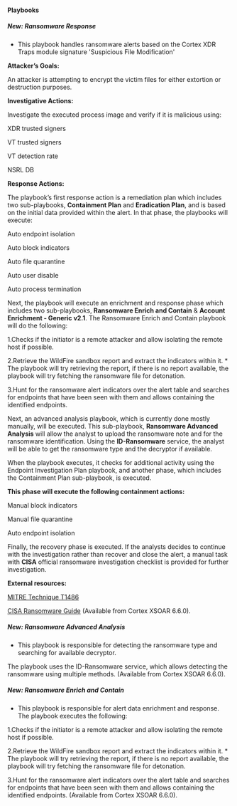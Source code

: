 
#### Playbooks
##### New: Ransomware Response
- This playbook handles ransomware alerts based on the Cortex XDR Traps module signature 'Suspicious File Modification'

**Attacker’s Goals:**

An attacker is attempting to encrypt the victim files for either extortion or destruction purposes.

**Investigative Actions:**

Investigate the executed process image and verify if it is malicious using:

XDR trusted signers

VT trusted signers

VT detection rate

NSRL DB

**Response Actions:**

The playbook’s first response action is a remediation plan which includes two sub-playbooks, **Containment Plan** and **Eradication Plan**, and is based on the initial data provided within the alert. In that phase, the playbooks will execute:

Auto endpoint isolation

Auto block indicators

Auto file quarantine

Auto user disable

Auto process termination

Next, the playbook will execute an enrichment and response phase which includes two sub-playbooks, **Ransomware Enrich and Contain** & **Account Enrichment - Generic v2.1**.
The Ransomware Enrich and Contain playbook will do the following:

1.Checks if the initiator is a remote attacker and allow isolating the remote host if possible. 

2.Retrieve the WildFire sandbox report and extract the indicators within it. * The playbook will try retrieving the report, if there is no report available, the playbook will try fetching the ransomware file for detonation. 

3.Hunt for the ransomware alert indicators over the alert table and searches for endpoints that have been seen with them and allows containing the identified endpoints.

Next, an advanced analysis playbook, which is currently done mostly manually, will be executed. This sub-playbook, **Ransomware Advanced Analysis** will allow the analyst to upload the ransomware note and for the ransomware identification. Using the **ID-Ransomware** service, the analyst will be able to get the ransomware type and the decryptor if available.

When the playbook executes, it checks for additional activity using the Endpoint Investigation Plan playbook, and another phase, which includes the Containment Plan sub-playbook, is executed.

**This phase will execute the following containment actions:**

Manual block indicators

Manual file quarantine

Auto endpoint isolation

Finally, the recovery phase is executed. If the analysts decides to continue with the investigation rather than recover and close the alert, a manual task with **CISA** official ransomware investigation checklist is provided for further investigation.

**External resources:**

[MITRE Technique T1486](https://attack.mitre.org/techniques/T1486/)

[CISA Ransomware Guide](https://www.cisa.gov/stopransomware/ransomware-guide) (Available from Cortex XSOAR 6.6.0).
##### New: Ransomware Advanced Analysis
- This playbook is responsible for detecting the ransomware type and searching for available decryptor.

The playbook uses the ID-Ransomware service, which allows detecting the ransomware using multiple methods. (Available from Cortex XSOAR 6.6.0).
##### New: Ransomware Enrich and Contain
- This playbook is responsible for alert data enrichment and response.
The playbook executes the following:

1.Checks if the initiator is a remote attacker and allow isolating the remote host if possible.

2.Retrieve the WildFire sandbox report and extract the indicators within it.
    * The playbook will try retrieving the report, if there is no report available, the playbook will try fetching the ransomware file for detonation.

3.Hunt for the ransomware alert indicators over the alert table and searches for endpoints that have been seen with them and allows containing the identified endpoints. (Available from Cortex XSOAR 6.6.0).
